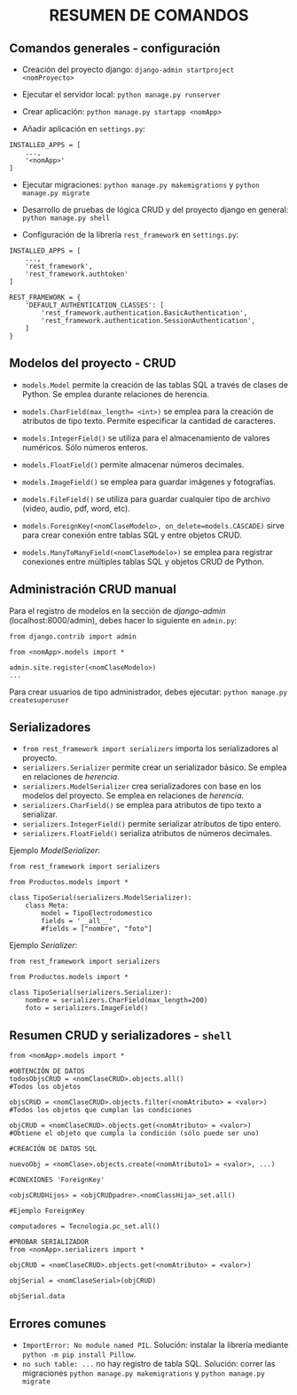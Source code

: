 <div align="center">
    <h1>RESUMEN DE COMANDOS</h1>
</div>

## Comandos generales - configuración

* Creación del proyecto django: `django-admin startproject <nomProyecto>`

* Ejecutar el servidor local: `python manage.py runserver`

* Crear aplicación: `python manage.py startapp <nomApp>`

* Añadir aplicación en `settings.py`:

```
INSTALLED_APPS = [
    ...,
    '<nomApp>'
]
```

* Ejecutar migraciones: `python manage.py makemigrations` y `python manage.py migrate`

* Desarrollo de pruebas de lógica CRUD y del proyecto django en general: `python manage.py shell`

* Configuración de la librería `rest_framework` en `settings.py`:

```
INSTALLED_APPS = [
    ...,
    'rest_framework',
    'rest_framework.authtoken'
]

REST_FRAMEWORK = {
    'DEFAULT_AUTHENTICATION_CLASSES': [
        'rest_framework.authentication.BasicAuthentication',
        'rest_framework.authentication.SessionAuthentication',
    ]
}

```

## Modelos del proyecto - CRUD

* `models.Model` permite la creación de las tablas SQL a través de clases de Python. Se emplea durante relaciones de herencia.

* `models.CharField(max_length= <int>)` se emplea para la creación de atributos de tipo texto. Permite especificar la cantidad de caracteres.

* `models.IntegerField()` se utiliza para el almacenamiento de valores numéricos. Sólo números enteros.

* `models.FloatField()` permite almacenar números decimales.

* `models.ImageField()` se emplea para guardar imágenes y fotografías.

* `models.FileField()` se utiliza para guardar cualquier tipo de archivo (video, audio, pdf, word, etc).

* `models.ForeignKey(<nomClaseModelo>, on_delete=models.CASCADE)` sirve para crear conexión entre tablas SQL y entre objetos CRUD.

* `models.ManyToManyField(<nomClaseModelo>)` se emplea para registrar conexiones entre múltiples tablas SQL y objetos CRUD de Python.

## Administración CRUD manual

Para el registro de modelos en la sección de _django-admin_ (localhost:8000/admin), debes hacer lo siguiente en `admin.py`:

```
from django.contrib import admin

from <nomApp>.models import *

admin.site.register(<nomClaseModelo>)
...

```

Para crear usuarios de tipo administrador, debes ejecutar: `python manage.py createsuperuser`

## Serializadores

* `from rest_framework import serializers` importa los serializadores al proyecto.
* `serializers.Serializer` permite crear un serializador básico. Se emplea en relaciones de _herencia_.
* `serializers.ModelSerializer` crea serializadores con base en los modelos del proyecto. Se emplea en relaciones de _herencia_.
* `serializers.CharField()` se emplea para atributos de tipo texto a serializar.
* `serializers.IntegerField()` permite serializar atributos de tipo entero.
* `serializers.FloatField()` serializa atributos de números decimales.

Ejemplo _ModelSerializer_:

```
from rest_framework import serializers

from Productos.models import *

class TipoSerial(serializers.ModelSerializer):
    class Meta:
        model = TipoElectrodomestico
        fields = '__all__'
        #fields = ["nombre", "foto"]
```

Ejemplo _Serializer_:

```
from rest_framework import serializers

from Productos.models import *

class TipoSerial(serializers.Serializer):
    nombre = serializers.CharField(max_length=200)
    foto = serializers.ImageField()
```

## Resumen CRUD y serializadores - `shell`

```
from <nomApp>.models import *

#OBTENCIÓN DE DATOS
todosObjsCRUD = <nomClaseCRUD>.objects.all()                        #Todos los objetos

objsCRUD = <nomClaseCRUD>.objects.filter(<nomAtributo> = <valor>)   #Todos los objetos que cumplan las condiciones

objCRUD = <nomClaseCRUD>.objects.get(<nomAtributo> = <valor>)       #Obtiene el objeto que cumpla la condición (sólo puede ser uno)

#CREACIÓN DE DATOS SQL 

nuevoObj = <nomClase>.objects.create(<nomAtributo1> = <valor>, ...)

#CONEXIONES 'ForeignKey'

<objsCRUDHijos> = <objCRUDpadre>.<nomClassHija>_set.all()

#Ejemplo ForeignKey

computadores = Tecnologia.pc_set.all()

#PROBAR SERIALIZADOR
from <nomApp>.serializers import *

objCRUD = <nomClaseCRUD>.objects.get(<nomAtributo> = <valor>)

objSerial = <nomClaseSerial>(objCRUD)

objSerial.data

```

## Errores comunes

* `ImportError: No module named PIL`. Solución: instalar la librería mediante `python -m pip install Pillow`.
* `no such table: ...` no hay registro de tabla SQL. Solución: correr las migraciones `python manage.py makemigrations` y `python manage.py migrate`